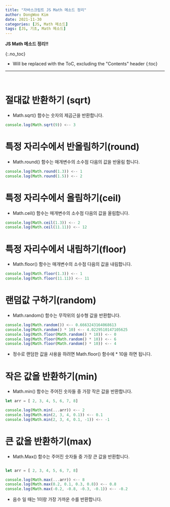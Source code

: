 ```yaml
---
title: "자바스크립트 JS Math 메소드 정리"
author: DongWoo Kim
date: 2021-11-30
categories: [JS, Math 메소드]
tags: [JS, 기초, Math 메소드]
---
```


**JS Math 메소드 정리!!**

{:.no_toc}

* Will be replaced with the ToC, excluding the "Contents" header
{:toc}

---


<br/>


# **절대값 반환하기 (sqrt)**
- Math.sqrt() 함수는 숫자의 제곱근을 반환합니다.

```js
console.log(Math.sqrt(9)) <-- 3
```

# **특정 자리수에서 반올림하기(round)**
- Math.round() 함수는 매개변수의 소수점 다음의 값을 반올림 합니다.

```js
console.log(Math.round(1.3)) <-- 1
console.log(Math.round(1.5)) <-- 2
```


# **특정 자리수에서 올림하기(ceil)**
- Math.ceil() 함수는 매개변수의 소수점 다음의 값을 올림합니다.

```js
console.log(Math.ceil(1.3)) <-- 2
console.log(Math.ceil(11.11)) <-- 12
```


# **특정 자리수에서 내림하기(floor)**
- Math.floor() 함수는 매개변수의 소수점 다음의 값을 내림합니다.

```js
console.log(Math.floor(1.3)) <-- 1
console.log(Math.floor(11.11)) <-- 11
```


# **랜덤값 구하기(random)**
- Math.random() 함수는 무작위의 실수형 값을 반환합니다.

```js
console.log(Math.random()) <-- 0.6663243164068613
console.log(Math.random() * 10) <-- 4.0229510147105625
console.log(Math.floor(Math.random() * 10)) <-- 0
console.log(Math.floor(Math.random() * 10)) <-- 6
console.log(Math.floor(Math.random() * 10)) <-- 4

```

- 정수로 랜덤한 값을 사용을 하려면 Math.floor() 함수에 * 10을 하면 됩니다.



# **작은 값을 반환하기(min)**
- Math.min() 함수는 주어진 숫자들 중 가장 작은 값을 반환합니다.

```js
let arr = [ 2, 3, 4, 5, 6, 7, 8]

console.log(Math.min(...arr)) <-- 2
console.log(Math.min(2, 3, 4, 0.1)) <-- 0.1
console.log(Math.min(2, 3, 4, 0.1, -1)) <-- -1
```


# **큰 값을 반환하기(max)**
- Math.Max() 함수는 주어진 숫자들 중 가장 큰 값을 반환합니다.

```js

let arr = [ 2, 3, 4, 5, 6, 7, 8]

console.log(Math.max(...arr)) <-- 8 
console.log(Math.max(0.2, 0.1, 0.3, 0.8)) <-- 0.8
console.log(Math.max(-0.2, -0.8, -0.3, -0.1)) <-- -0.2
```
- 음수 일 때는 1이랑 가장 가까운 수를 반환합니다.

